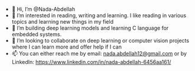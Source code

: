 - 👋 Hi, I’m @Nada-Abdellah
- 👀 I’m interested in reading, writing and learning. I like reading in various topics and learning new things in my field
- 🌱 I’m building deep learning models and learning C language for embedded systems.
- 💞️ I’m looking to collaborate on deep learning or computer vision projects where I can learn more and offer help if I can
- 📫 You can either reach me by email: nada.abdellah12@gmail.com or by LinkedIn: https://www.linkedin.com/in/nada-abdellah-6456aa161/ 

<!---
Nada-Abdellah/Nada-Abdellah is a ✨ special ✨ repository because its `README.md` (this file) appears on your GitHub profile.
You can click the Preview link to take a look at your changes.
--->
